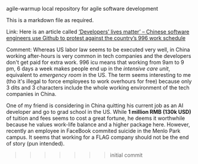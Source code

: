 agile-warmup
local repository for agile software development

This is a markdown file as required.

Link:
Here is an article called [‘Developers’ lives matter’ – Chinese software engineers use Github to protest against the country’s 996 work schedule](https://www.scmp.com/tech/start-ups/article/3003691/developers-lives-matter-chinese-software-engineers-use-github)

Comment: 
Whereas US labor law seems to be executed very well, in China working after-hours is very common in tech companies and the developers don't get paid for extra work. 996 icu means that working from 9am to 9 pm, 6 days a week makes people end up in the *intensive care unit*, equivalent to *emergency room* in the US. The term seems interesting to me (tho it's illegal to force employees to work overhours for free) because only 3 dits and 3 characters include the whole working environment of the tech companies in China.

One of my friend is considering in China quitting his current job as an AI developer and go to grad school in the US. While **1 million RMB (130k USD)** of tuition and fees seems to cost a great fortune, he deems it worthwhile because he values work-life balance and a higher package here. However, recently an employee in FaceBook commited suicide in the Menlo Park campus. It seems that working for a FLAG company should not be the end of story (pun intended).
>>>>>>> initial commit

